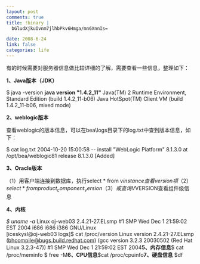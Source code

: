 ```yaml
--- 
layout: post
comments: true
title: !binary |
  bGludXjkuIvnm7jlhbPkv6Hmga/mn6XnnIs=

date: 2008-6-24
link: false
categories: life
---
```

有的时候需要对服务器信息做比较详细的了解，需要查看一些信息，整理如下：

<strong>1、Java版本（JDK）</strong>

<span>$ java -version
<strong>java version "1.4.2_11"</strong>
Java(TM) 2 Runtime Environment, Standard Edition (build 1.4.2_11-b06)
Java HotSpot(TM) Client VM (build 1.4.2_11-b06, mixed mode)</span>

<strong><span>2、weblogic版本</span></strong>

<span>查看weblogic的版本信息，可以在bea\logs目录下的log.txt中查到版本信息，如下：</span>

<span>$ </span><span>cat log.txt
2004-10-20 15:00:58 -- install "WebLogic Platform" 8.1.3.0 at /opt/bea/weblogic81
release 8.1.3.0 [Added]</span>

<strong><span>3、Oracle版本</span></strong>

<span>（1）用客户端连接到数据库，执行select * from v$instance查看version项
（2）select * from product_component_version
（3）或查询V$VERSION查看组件级信息</span>

<strong><span>4、内核</span></strong>
<div><em><span>$ </span></em><span><em>uname -a</em>
Linux oj-web03 2.4.21-27.ELsmp #1 SMP Wed Dec 1 21:59:02 EST 2004 i686 i686 i386 GNU/Linux</span></div>
<div><span><span>[iceskysl@oj-web03 logs]$ cat /proc/version
Linux version 2.4.21-27.ELsmp (<a href="mailto:bhcompile@bugs.build.redhat.com">bhcompile@bugs.build.redhat.com</a>) (gcc version 3.2.3 20030502 (Red Hat Linux 3.2.3-47)) #1 SMP Wed Dec 1 21:59:02 EST 2004</span></span><strong>5、内存信息</strong><span><span>$ cat /proc/meminfo
$ free -M</span></span><strong>6、CPU信息</strong><span>$</span><span>cat /proc/cpuinfo</span><strong>7、硬盘信息</strong>
<span>$</span>df

</div>
